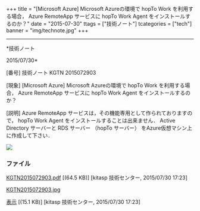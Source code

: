﻿+++
title = "[Microsoft Azure] Microsoft Azureの環境で hopTo Work を利用する場合， Azure RemoteApp サービスに hopTo Work Agent をインストールするのか？"
date = "2015-07-30"
ttags = ["技術ノート"]
tcategories = ["tech"]
banner = "img/technote.jpg"
+++

-----------------------------------------------------------------------------------------------------------------------------

*技術ノート

2015/07/30*


[番号]
技術ノート KGTN 2015072903

[現象]
[Microsoft Azure] Microsoft Azureの環境で hopTo Work を利用する場合，
Azure RemoteApp サービスに hopTo Work Agent をインストールするのか？

[説明]
Azure RemoteApp サービスは，その機能専用として作られておりますので，
hopTo Work Agent をインストールすることは出来ません． Active Directory
サーバーと RDS サーバー （hopTo サーバー）
をAzure仮想マシン上に作成して下さい．

![](http://techreport.kitasp.net/attachments/download/2177/KGTN2015072903.jpg)


### ファイル

 
 


[KGTN2015072903.pdf](http://techreport.kitasp.net/attachments/download/2176/KGTN2015072903.pdf)
 [(64.5 KB)] [kitasp 技術センター, 2015/07/30
17:23]

[KGTN2015072903.jpg](http://techreport.kitasp.net/attachments/download/2177/KGTN2015072903.jpg)

[表示](http://techreport.kitasp.net/attachments/2177/KGTN2015072903.jpg "表示")
 [(15.1 KB)] [kitasp 技術センター, 2015/07/30
17:23]


 


 

